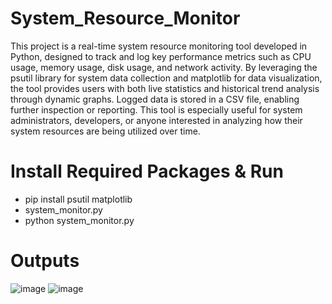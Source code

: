 # System_Resource_Monitor
This project is a real-time system resource monitoring tool developed in Python, designed to track and log key performance metrics such as CPU usage, memory usage, disk usage, and network activity. By leveraging the psutil library for system data collection and matplotlib for data visualization, the tool provides users with both live statistics and historical trend analysis through dynamic graphs. Logged data is stored in a CSV file, enabling further inspection or reporting. This tool is especially useful for system administrators, developers, or anyone interested in analyzing how their system resources are being utilized over time.

# Install Required Packages & Run
  - pip install psutil matplotlib
  - system_monitor.py
  - python system_monitor.py

# Outputs
![image](https://github.com/user-attachments/assets/a71e5364-36d6-4f5b-8866-1b8915d76f33)
![image](https://github.com/user-attachments/assets/6a7e8222-4e6b-49ec-ad3e-a4bdf2de3543)


